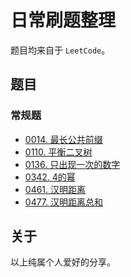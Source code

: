 # 日常刷题整理

题目均来自于 `LeetCode`。

## 题目

### 常规题

* [0014. 最长公共前缀](0014.最长公共前缀.md)
* [0110. 平衡二叉树](0110.平衡二叉树.md)
* [0136. 只出现一次的数字](0136.只出现一次的数字.md)
* [0342. 4的幂](0324.4的幂.md)
* [0461. 汉明距离](0461.汉明距离.md)
* [0477. 汉明距离总和](0477.汉明距离总和.md)

## 关于

以上纯属个人爱好的分享。